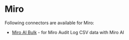 # Miro

Following connectors are available for Miro:

- [Miro AI Bulk](miro-ai-bulk/README.md) - for Miro Audit Log CSV data with Miro AI